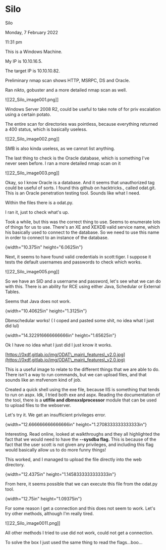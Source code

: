 # Silo

Silo

Monday, 7 February 2022

11:31 pm

This is a Windows Machine.

My IP is 10.10.16.5.

The target IP is 10.10.10.82.

&#x20;

Preliminary nmap scan shows HTTP, MSRPC, DS and Oracle.

Ran nikto, gobuster and a more detailed nmap scan as well.

&#x20;

!\[\[22\_Silo\_image001.png]]

&#x20;

Windows Server 2008 R2, could be useful to take note of for priv escalation using a certain potato.

The entire scan for directories was pointless, because everything returned a 400 status, which is basically useless.

!\[\[22\_Silo\_image002.png]]

SMB is also kinda useless, as we cannot list anything.

&#x20;

The last thing to check is the Oracle database, which is something I've never seen before. I ran a more detailed nmap scan on it

&#x20;

!\[\[22\_Silo\_image003.png]]

&#x20;

Okay, so I know Oracle is a database. And it seems that unauthorized tag could be useful of sorts. I found this github on hacktricks., called odat.git. This is an Oracle penetration testing tool. Sounds like what I need.

&#x20;

Within the files there is a odat.py.

&#x20;

I ran it, just to check what's up.

Took a while, but this was the correct thing to use. Seems to enumerate lots of things for us to use. There's an XE and XEXDB valid service name, which his basically used to connect to the database. So we need to use this name in order to connect to an instance of the database.

{width="10.375in" height="6.0625in"}

&#x20;

Next, it seems to have found valid credentials in scott:tiger. I suppose it tests the default usernames and passwords to check which works.

!\[\[22\_Silo\_image005.png]]

&#x20;

So we have an SID and a username and password, let's see what we can do with this. There is an ability for RCE using either Java, Schedular or External Tables.

&#x20;

Seems that Java does not work.

{width="10.40625in" height="1.3125in"}

&#x20;

Dbmschedular works! ( I coped and pasted some shit, no idea what I just did lul)

{width="14.322916666666666in" height="1.65625in"}

&#x20;

Ok I have no idea what I just did I just know it works.

&#x20;

[https://0xdf.gitlab.io/img/ODAT\_main\_features\_v2.0.jpg](https://0xdf.gitlab.io/img/ODAT\_main\_features\_v2.0.jpg)

This is a useful image to relate to the different things that we are able to do. There isn't a way to run commands, but we can upload files, and that sounds like an msfvenom kind of job.

&#x20;

Created a quick shell using the exe file, because IIS is something that tends to run on aspx. Idk, I tried both exe and aspx. Reading the documentation of the tool, there is a **utlfile and dbmsxslprocessor** module that can be used to upload files to the webserver.

&#x20;

Let's try it. We get an insufficient privileges error.

{width="12.666666666666666in" height="1.2708333333333333in"}

&#x20;

Interesting. Read online, looked at walkthroughs and they all highlighted the fact that we would need to have the **--sysdba flag.** This is because of the fact that the user scott is not given any privileges, and including this flag would basically allow us to do more funny things!

&#x20;

This worked, and I managed to upload the file directly into the web directory.

&#x20;

{width="12.4375in" height="1.1458333333333333in"}

&#x20;

From here, it seems possible that we can execute this file from the odat.py tool.

&#x20;

{width="12.75in" height="1.09375in"}

For some reason I get a connection and this does not seem to work. Let's try other methods, although I'm really tired.

!\[\[22\_Silo\_image0011.png]]

All other methods I tried to use did not work, could not get a connection.

&#x20;

To solve the box I just used the same thing to read the flags...boo...

&#x20;

&#x20;

